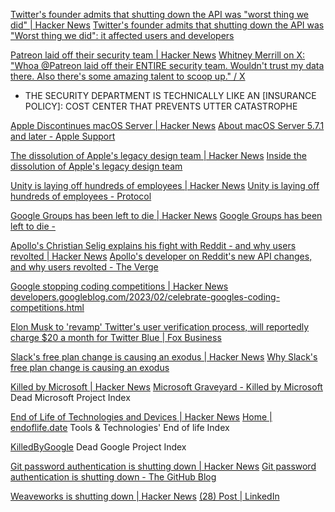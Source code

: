 
[Twitter's founder admits that shutting down the API was "worst thing we did" | Hacker News](https://news.ycombinator.com/item?id=29664742)
[Twitter's founder admits that shutting down the API was "Worst thing we did": it affected users and developers](https://www.revyuh.com/news/software/developers/twitters-founder-admits-that-shutting-down-the-api-was-worst-thing-we-did-it-affected-users-and-developers/)

[Patreon laid off their security team | Hacker News](https://news.ycombinator.com/item?id=32772597)
[Whitney Merrill on X: "Whoa @Patreon laid off their ENTIRE security team. Wouldn't trust my data there. Also there's some amazing talent to scoop up." / X](https://twitter.com/wbm312/status/1567974063578185728)
- THE SECURITY DEPARTMENT IS TECHNICALLY LIKE AN [INSURANCE POLICY]: COST CENTER THAT PREVENTS UTTER CATASTROPHE

[Apple Discontinues macOS Server | Hacker News](https://news.ycombinator.com/item?id=31112639)
[About macOS Server 5.7.1 and later - Apple Support](https://support.apple.com/en-us/101601)

[The dissolution of Apple's legacy design team | Hacker News](https://news.ycombinator.com/item?id=31791214)
[Inside the dissolution of Apple's legacy design team](https://www.fastcompany.com/90741719/inside-the-dissolution-of-apples-legacy-design-team)

[Unity is laying off hundreds of employees | Hacker News](https://news.ycombinator.com/item?id=31930384)
[Unity is laying off hundreds of employees - Protocol](https://web.archive.org/web/20220720162541/https://www.protocol.com/bulletins/unity-layoffs-game-engine)

[Google Groups has been left to die | Hacker News](https://news.ycombinator.com/item?id=35070618)
[Google Groups has been left to die -](https://ahelwer.ca/post/2023-03-08-google-groups/)

[Apollo's Christian Selig explains his fight with Reddit - and why users revolted | Hacker News](https://news.ycombinator.com/item?id=36312122)
[Apollo's developer on Reddit's new API changes, and why users revolted - The Verge](https://www.theverge.com/2023/6/13/23759180/reddit-protest-private-apollo-christian-selig-subreddit)

[Google stopping coding competitions | Hacker News](https://news.ycombinator.com/item?id=34900402)
[developers.googleblog.com/2023/02/celebrate-googles-coding-competitions.html](https://developers.googleblog.com/2023/02/celebrate-googles-coding-competitions.html)

[Elon Musk to 'revamp' Twitter's user verification process, will reportedly charge $20 a month for Twitter Blue | Fox Business](https://www.foxbusiness.com/technology/elon-musk-revamp-twitters-user-verification-process-reportedly-charge-20-month-twitter-blue)

[Slack's free plan change is causing an exodus | Hacker News](https://news.ycombinator.com/item?id=32613428)
[Why Slack's free plan change is causing an exodus](https://blog.zulip.com/2022/08/26/why-slacks-free-plan-change-is-causing-an-exodus/)

[Killed by Microsoft | Hacker News](https://news.ycombinator.com/item?id=30822584)
[Microsoft Graveyard - Killed by Microsoft](https://killedbymicrosoft.info/)
Dead Microsoft Project Index

[End of Life of Technologies and Devices | Hacker News](https://news.ycombinator.com/item?id=38589742)
[Home | endoflife.date](https://endoflife.date/)
Tools & Technologies' End of life Index

[KilledByGoogle](https://killedbygoogle.com/)
Dead Google Project Index

[Git password authentication is shutting down | Hacker News](https://news.ycombinator.com/item?id=28160869)
[Git password authentication is shutting down - The GitHub Blog](https://github.blog/changelog/2021-08-12-git-password-authentication-is-shutting-down/)

[Weaveworks is shutting down | Hacker News](https://news.ycombinator.com/item?id=39262650)
[(28) Post | LinkedIn](https://www.linkedin.com/posts/richardsonalexis_hi-everyone-i-am-very-sad-to-announce-activity-7160295096825860096-ZS67/)

